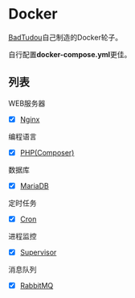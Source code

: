 # Docker
[BadTudou](https://github.com/badtudou/ 'BadTudou')自己制造的Docker轮子。

自行配置**docker-compose.yml**更佳。

## 列表
WEB服务器
- [x] [Nginx](./Nginx 'Nginx')

编程语言
- [x] [PHP(Composer)](./Php-fpm 'PHP')

数据库
- [X] [MariaDB](./MariaDB 'MariaDB')

定时任务
- [X] [Cron](./Cron 'Cron')

进程监控
- [X] [Supervisor](./Supervisor 'Supervisor')

消息队列
- [X] [RabbitMQ](./RabbitMQ 'RabbitMQ')